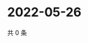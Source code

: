 # 2022-05-26

共 0 条

<!-- BEGIN WEIBO -->
<!-- 最后更新时间 Thu May 26 2022 02:16:42 GMT+0800 (China Standard Time) -->

<!-- END WEIBO -->
